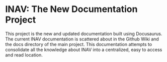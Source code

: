 # INAV: The New Documentation Project

This project is the new and updated documentation built using Docusaurus. The current INAV documentation is scattered about in the Github Wiki and the docs directory of the main project. This documentation attempts to consolidate all the knowledge about INAV into a centralized, easy to access and read location.